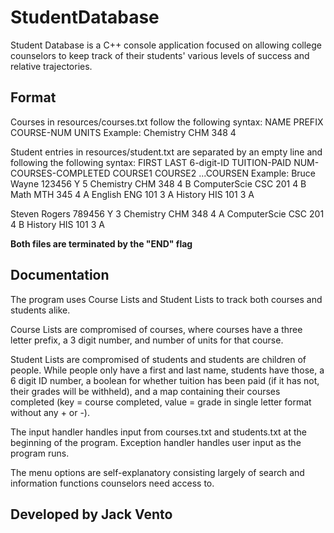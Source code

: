 # StudentDatabase
 
Student Database is a C++ console application focused on allowing college counselors to keep track of their students' various levels of success and relative trajectories. 

## Format

Courses in resources/courses.txt follow the following syntax: NAME PREFIX COURSE-NUM UNITS
Example: Chemistry CHM 348 4

Student entries in resources/student.txt are separated by an empty line and following the following syntax: 
FIRST LAST 6-digit-ID TUITION-PAID NUM-COURSES-COMPLETED
COURSE1
COURSE2
...COURSEN
Example: 
Bruce Wayne 123456 Y 5
Chemistry CHM 348 4 B
ComputerScie CSC 201 4 B
Math MTH 345 4 A
English ENG 101 3 A
History HIS 101 3 A

Steven Rogers 789456 Y 3
Chemistry CHM 348 4 A
ComputerScie CSC 201 4 B
History HIS 101 3 A


**Both files are terminated by the "END" flag**

## Documentation
The program uses Course Lists and Student Lists to track both courses and students alike. 

Course Lists are compromised of courses, where courses have a three letter prefix, a 3 digit number, and number of units for that course. 

Student Lists are compromised of students and students are children of people. While people only have a first and last name, students have those, a 6 digit ID number, a boolean for whether tuition has been paid (if it has not, their grades will be withheld), and a map containing their courses completed (key = course completed, value = grade in single letter format without any + or -). 

The input handler handles input from courses.txt and students.txt at the beginning of the program. Exception handler handles user input as the program runs.

The menu options are self-explanatory consisting largely of search and information functions counselors need access to.

## Developed by Jack Vento
